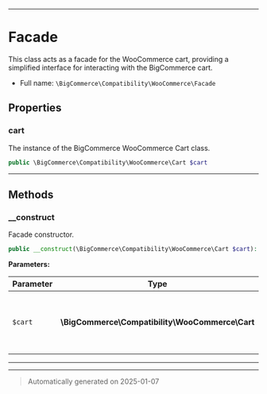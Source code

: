 ***

# Facade

This class acts as a facade for the WooCommerce cart, providing a simplified interface for interacting with the BigCommerce cart.



* Full name: `\BigCommerce\Compatibility\WooCommerce\Facade`



## Properties


### cart

The instance of the BigCommerce WooCommerce Cart class.

```php
public \BigCommerce\Compatibility\WooCommerce\Cart $cart
```







***

## Methods


### __construct

Facade constructor.

```php
public __construct(\BigCommerce\Compatibility\WooCommerce\Cart $cart): mixed
```








**Parameters:**

| Parameter | Type | Description |
|-----------|------|-------------|
| `$cart` | **\BigCommerce\Compatibility\WooCommerce\Cart** | The Cart instance used to interact with the BigCommerce cart. |





***


***
> Automatically generated on 2025-01-07
